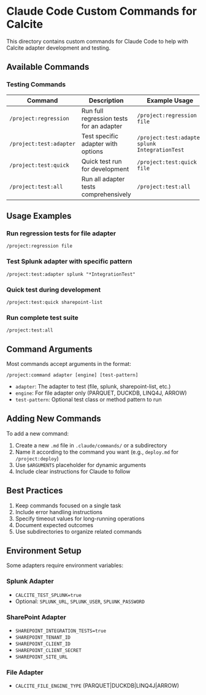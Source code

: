 # Claude Code Custom Commands for Calcite

This directory contains custom commands for Claude Code to help with Calcite adapter development and testing.

## Available Commands

### Testing Commands

| Command | Description | Example Usage |
|---------|-------------|---------------|
| `/project:regression` | Run full regression tests for an adapter | `/project:regression file` |
| `/project:test:adapter` | Test specific adapter with options | `/project:test:adapter splunk IntegrationTest` |
| `/project:test:quick` | Quick test run for development | `/project:test:quick file` |
| `/project:test:all` | Run all adapter tests comprehensively | `/project:test:all` |

## Usage Examples

### Run regression tests for file adapter
```
/project:regression file
```

### Test Splunk adapter with specific pattern
```
/project:test:adapter splunk "*IntegrationTest"
```

### Quick test during development
```
/project:test:quick sharepoint-list
```

### Run complete test suite
```
/project:test:all
```

## Command Arguments

Most commands accept arguments in the format:
```
/project:command adapter [engine] [test-pattern]
```

- `adapter`: The adapter to test (file, splunk, sharepoint-list, etc.)
- `engine`: For file adapter only (PARQUET, DUCKDB, LINQ4J, ARROW)
- `test-pattern`: Optional test class or method pattern to run

## Adding New Commands

To add a new command:

1. Create a new `.md` file in `.claude/commands/` or a subdirectory
2. Name it according to the command you want (e.g., `deploy.md` for `/project:deploy`)
3. Use `$ARGUMENTS` placeholder for dynamic arguments
4. Include clear instructions for Claude to follow

## Best Practices

1. Keep commands focused on a single task
2. Include error handling instructions
3. Specify timeout values for long-running operations
4. Document expected outcomes
5. Use subdirectories to organize related commands

## Environment Setup

Some adapters require environment variables:

### Splunk Adapter
- `CALCITE_TEST_SPLUNK=true`
- Optional: `SPLUNK_URL`, `SPLUNK_USER`, `SPLUNK_PASSWORD`

### SharePoint Adapter
- `SHAREPOINT_INTEGRATION_TESTS=true`
- `SHAREPOINT_TENANT_ID`
- `SHAREPOINT_CLIENT_ID`
- `SHAREPOINT_CLIENT_SECRET`
- `SHAREPOINT_SITE_URL`

### File Adapter
- `CALCITE_FILE_ENGINE_TYPE` (PARQUET|DUCKDB|LINQ4J|ARROW)